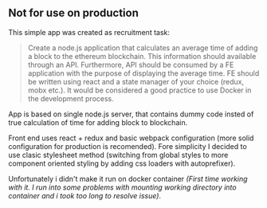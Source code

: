 ## Not for use on production

This simple app was created as recruitment task:

> Create a node.js application that calculates an average time of adding a block to the ethereum blockchain. This information should available through an API. Furthermore, API should be consumed by a FE application with the purpose of displaying the average time. FE should be written using react and a state manager of your choice (redux, mobx etc.). It would be considered a good practice to use Docker in the development process.

App is based on single node.js server, that contains dummy code insted of true calculation of time for adding block to blockchain.

Front end uses react + redux and basic webpack configuration (more solid configuration for production is recomended). Fore simplicity I decided to use clasic stylesheet method (switching from global styles to more component oriented styling by adding css loaders with autoprefixer). 

Unfortunately i didn't make it run on docker container *(First time working with it. I run into some problems with mounting working directory into container and i took too long to resolve issue)*.


